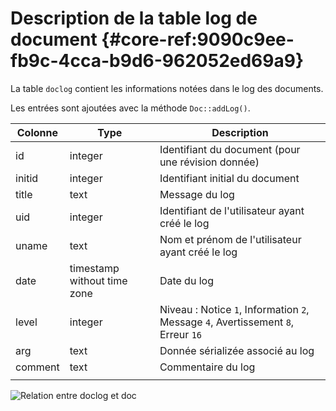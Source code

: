 # Description de la table log de document  {#core-ref:9090c9ee-fb9c-4cca-b9d6-962052ed69a9}

La table `doclog` contient les informations notées dans le log des
documents.

Les entrées sont ajoutées avec la méthode `Doc::addLog()`.


| Colonne |             Type            |                                    Description                                    |
| ------- | --------------------------- | --------------------------------------------------------------------------------- |
| id      | integer                     | Identifiant du document (pour une révision donnée)                                |
| initid  | integer                     | Identifiant initial du document                                                   |
| title   | text                        | Message du log                                                                    |
| uid     | integer                     | Identifiant de l'utilisateur ayant créé le log                                    |
| uname   | text                        | Nom et prénom de l'utilisateur ayant créé le log                                  |
| date    | timestamp without time zone | Date du log                                                                       |
| level   | integer                     | Niveau : Notice `1`, Information `2`, Message `4`, Avertissement `8`, Erreur `16` |
| arg     | text                        | Donnée sérializée associé au log                                                  |
| comment | text                        | Commentaire du log                                                                |
|         |                             |                                                                                   |


![ Relation entre doclog et doc ](advanced/dbdoclog.png)